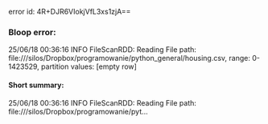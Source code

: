 error id: 4R+DJR6VIokjVfL3xs1zjA==
### Bloop error:

25/06/18 00:36:16 INFO FileScanRDD: Reading File path: file://<HOME>/silos/Dropbox/programowanie/python_general/housing.csv, range: 0-1423529, partition values: [empty row]
#### Short summary: 

25/06/18 00:36:16 INFO FileScanRDD: Reading File path: file://<HOME>/silos/Dropbox/programowanie/pyt...